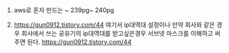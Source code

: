 1. aws로 혼자 만드는 ~ 239pg~ 240pg

2. https://gun0912.tistory.com/44 여기서 ip대역대 설정이나
만약 회사와 같은 경우 회사에서 쓰는 공유기의 ip대역대를 받고싶은경우
서브넷 마스크를 이해하고 써주면 된다.
https://gun0912.tistory.com/44